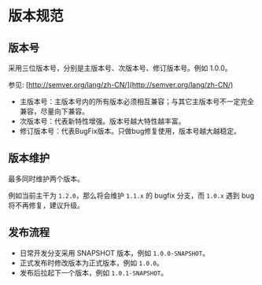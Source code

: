 # 版本规范

## 版本号

采用三位版本号，分别是主版本号、次版本号、修订版本号。例如 1.0.0。

参见: [http://semver.org/lang/zh-CN/](http://semver.org/lang/zh-CN/)

* 主版本号：主版本号内的所有版本必须相互兼容；与其它主版本号不一定完全兼容，尽量向下兼容。
* 次版本号：代表新特性增强。版本号越大特性越丰富。
* 修订版本号：代表BugFix版本。只做bug修复使用，版本号越大越稳定。

## 版本维护

最多同时维护两个版本。

例如当前主干为 `1.2.0`，那么将会维护 `1.1.x` 的 bugfix 分支，而 `1.0.x` 遇到 bug 将不再修复，建议升级。

## 发布流程

* 日常开发分支采用 SNAPSHOT 版本，例如 `1.0.0-SNAPSHOT`。
* 正式发布时修改版本为正式版本，例如 `1.0.0`。
* 发布后拉起下一个版本，例如 `1.0.1-SNAPSHOT`。
